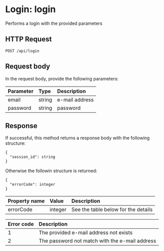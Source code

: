# Login: login

Performs a login with the provided parameters

## HTTP Request

```text
POST /api/login
```

## Request body

In the request body, provide the following parameters:

| Parameter | Type   | Description    |
|:----------|:-------|:---------------|
| email     | string | e-mail address |
| password  | string | password       |

## Response

If successful, this method returns a response body with the following structure:

```text
{
  "session_id": string
}
```

Otherwise the followin structure is returned:

```text
{
  "errorCode": integer
}
```

| Property name | Value   | Description                         |
|:--------------|:--------|:------------------------------------|
| errorCode     | integer | See the table below for the details |

| Error code | Description                                    |
|:-----------|:-----------------------------------------------|
| 1          | The provided e-mail address not exists         |
| 2          | The password not match with the e-mail address |
